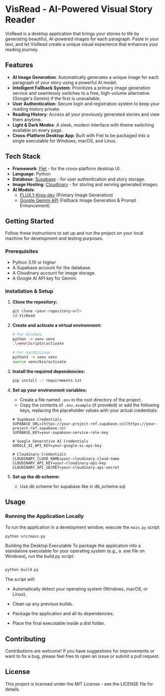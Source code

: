 # VisRead - AI-Powered Visual Story Reader

VisRead is a desktop application that brings your stories to life by generating beautiful, AI-powered images for each paragraph. Paste in your text, and let VisRead create a unique visual experience that enhances your reading journey.

## Features

* **AI Image Generation**: Automatically generates a unique image for each paragraph of your story using a powerful AI model.
* **Intelligent Fallback System**: Prioritizes a primary image generation service and seamlessly switches to a free, high-volume alternative (Google's Gemini) if the first is unavailable.
* **User Authentication**: Secure login and registration system to keep your reading history private.
* **Reading History**: Access all your previously generated stories and view them anytime.
* **Light & Dark Modes**: A sleek, modern interface with theme switching available on every page.
* **Cross-Platform Desktop App**: Built with Flet to be packaged into a single executable for Windows, macOS, and Linux.

## Tech Stack

* **Framework**: [Flet](https://flet.dev/) - for the cross-platform desktop UI.
* **Language**: Python
* **Database**: [Supabase](https://supabase.io/) - for user authentication and story storage.
* **Image Hosting**: [Cloudinary](https://cloudinary.com/) - for storing and serving generated images.
* **AI Models**:
    * [FLUX.1-Krea-dev](https://huggingface.co/black-forest-labs/FLUX.1-Krea-dev) (Primary Image Generation)
    * [Google Gemini API](https://ai.google.dev/) (Fallback Image Generation & Prompt Enhancement)

## Getting Started

Follow these instructions to set up and run the project on your local machine for development and testing purposes.

### Prerequisites

* Python 3.10 or higher
* A Supabase account for the database.
* A Cloudinary account for image storage.
* A Google AI API key for Gemini.

### Installation & Setup

1.  **Clone the repository:**
    ```bash
    git clone <your-repository-url>
    cd VisRead
    ```

2.  **Create and activate a virtual environment:**
    ```bash
    # For Windows
    python -m venv venv
    .\venv\Scripts\activate

    # For macOS/Linux
    python3 -m venv venv
    source venv/bin/activate
    ```

3.  **Install the required dependencies:**
    ```bash
    pip install -r requirements.txt
    ```

4.  **Set up your environment variables:**
    * Create a file named `.env` in the root directory of the project.
    * Copy the contents of `.env.example` (if provided) or add the following keys, replacing the placeholder values with your actual credentials:

    ```env
    # Supabase Credentials
    SUPABASE_URL=[https://your-project-ref.supabase.co](https://your-project-ref.supabase.co)
    SUPABASE_KEY=your-supabase-service-role-key

    # Google Generative AI Credentials
    GOOGLE_AI_API_KEY=your-google-ai-api-key

    # Cloudinary Credentials
    CLOUDINARY_CLOUD_NAME=your-cloudinary-cloud-name
    CLOUDINARY_API_KEY=your-cloudinary-api-key
    CLOUDINARY_API_SECRET=your-cloudinary-api-secret
    ```

5. **Set up the db scheme:**
   * Use db scheme for supabase like in db_scheme.sql

## Usage

### Running the Application Locally

To run the application in a development window, execute the `main.py` script:

```bash
python src/main.py
```
Building the Desktop Executable
To package the application into a standalone executable for your operating system (e.g., a .exe file on Windows), run the build.py script:

```bash

python build.py
```
The script will:

- Automatically detect your operating system (Windows, macOS, or Linux).

- Clean up any previous builds.

- Package the application and all its dependencies.

- Place the final executable inside a dist folder.

## Contributing
Contributions are welcome! If you have suggestions for improvements or want to fix a bug, please feel free to open an issue or submit a pull request.

## License
This project is licensed under the MIT License - see the LICENSE file for details.